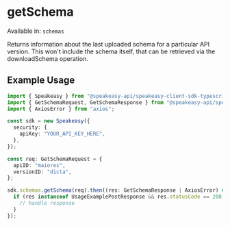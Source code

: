 # getSchema
Available in: `schemas`

Returns information about the last uploaded schema for a particular API version. 
This won't include the schema itself, that can be retrieved via the downloadSchema operation.

## Example Usage
```typescript
import { Speakeasy } from "@speakeasy-api/speakeasy-client-sdk-typescript";
import { GetSchemaRequest, GetSchemaResponse } from "@speakeasy-api/speakeasy-client-sdk-typescript/dist/sdk/models/operations";
import { AxiosError } from "axios";

const sdk = new Speakeasy({
  security: {
    apiKey: "YOUR_API_KEY_HERE",
  },
});

const req: GetSchemaRequest = {
  apiID: "maiores",
  versionID: "dicta",
};

sdk.schemas.getSchema(req).then((res: GetSchemaResponse | AxiosError) => {
  if (res instanceof UsageExamplePostResponse && res.statusCode == 200) {
    // handle response
  }
});
```